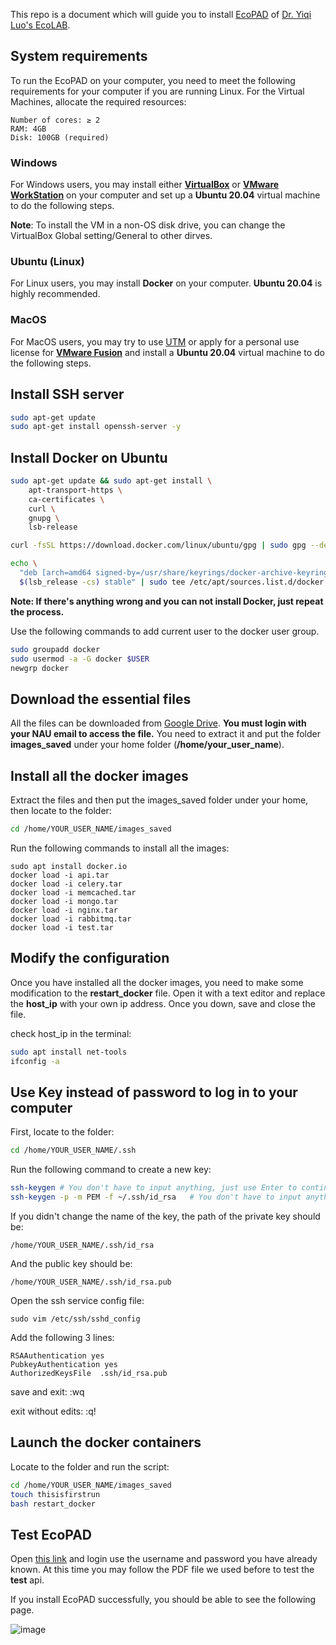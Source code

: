This repo is a document which will guide you to install [EcoPAD](https://ecolab.nau.edu/ecopad) of [Dr. Yiqi Luo's EcoLAB](https://www2.nau.edu/luo-lab/).

## System requirements

To run the EcoPAD on your computer, you need to meet the following requirements for your computer if you are running Linux. For the Virtual Machines, allocate the required resources:

```
Number of cores: ≥ 2
RAM: 4GB
Disk: 100GB (required)
```

### Windows

For Windows users, you may install either **[VirtualBox](https://www.virtualbox.org/)** or **[VMware WorkStation](https://www.vmware.com/products/workstation-pro/workstation-pro-evaluation.html)** on your computer and set up a **Ubuntu 20.04** virtual machine to do the following steps.

**Note**: To install the VM in a non-OS disk drive, you can change the VirtualBox Global setting/General to other dirves. 

### Ubuntu (Linux)

For Linux users, you may install **Docker** on your computer. **Ubuntu 20.04** is highly recommended.

### MacOS

For MacOS users, you may try to use [UTM](https://mac.getutm.app/) or apply for a personal use license for **[VMware Fusion](https://www.vmware.com/products/fusion.html)** and install a **Ubuntu 20.04** virtual machine to do the following steps.

## Install SSH server

```Bash
sudo apt-get update
sudo apt-get install openssh-server -y
```

## Install Docker on Ubuntu

```Bash
sudo apt-get update && sudo apt-get install \
    apt-transport-https \
    ca-certificates \
    curl \
    gnupg \
    lsb-release
```

```Bash
curl -fsSL https://download.docker.com/linux/ubuntu/gpg | sudo gpg --dearmor -o /usr/share/keyrings/docker-archive-keyring.gpg
```

```Bash
echo \
  "deb [arch=amd64 signed-by=/usr/share/keyrings/docker-archive-keyring.gpg] https://download.docker.com/linux/ubuntu \
  $(lsb_release -cs) stable" | sudo tee /etc/apt/sources.list.d/docker.list > /dev/null
```

**Note: If there's anything wrong and you can not install Docker, just repeat the process.**

Use the following commands to add current user to the docker user group.
```Bash
sudo groupadd docker
sudo usermod -a -G docker $USER
newgrp docker
```

## Download the essential files

All the files can be downloaded from [Google Drive](https://drive.google.com/file/d/1kDOSnQFzHOhcRhrey65lWKaSdBddNUlz/view?usp=sharing). **You must login with your NAU email to access the file.** You need to extract it and put the folder **images_saved** under your home folder (**/home/your_user_name**).

## Install all the docker images

Extract the files and then put the images_saved folder under your home, then locate to the folder:
```Bash
cd /home/YOUR_USER_NAME/images_saved
```

Run the following commands to install all the images:

```
sudo apt install docker.io
docker load -i api.tar
docker load -i celery.tar
docker load -i memcached.tar
docker load -i mongo.tar
docker load -i nginx.tar
docker load -i rabbitmq.tar
docker load -i test.tar
```
## Modify the configuration

Once you have installed all the docker images, you need to make some modification to the **restart_docker** file. Open it with a text editor and replace the **host_ip**
 with your own ip address. Once you down, save and close the file.

check host_ip in the terminal: 

```Bash
sudo apt install net-tools
ifconfig -a
```

## Use Key instead of password to log in to your computer

First, locate to the folder:

```Bash
cd /home/YOUR_USER_NAME/.ssh
```

Run the following command to create a new key:

```Bash
ssh-keygen # You don't have to input anything, just use Enter to continue
ssh-keygen -p -m PEM -f ~/.ssh/id_rsa   # You don't have to input anything, just use Enter to continue
```

If you didn't change the name of the key, the path of the private key should be:

```
/home/YOUR_USER_NAME/.ssh/id_rsa
```

And the public key should be:

```
/home/YOUR_USER_NAME/.ssh/id_rsa.pub
```

Open the ssh service config file:

```
sudo vim /etc/ssh/sshd_config
```

Add the following 3 lines:

```
RSAAuthentication yes 
PubkeyAuthentication yes
AuthorizedKeysFile  .ssh/id_rsa.pub
```

save and exit: :wq

exit without edits: :q!

## Launch the docker containers

Locate to the folder and run the script:

```Bash
cd /home/YOUR_USER_NAME/images_saved
touch thisisfirstrun
bash restart_docker
```

## Test EcoPAD

Open [this link](http://127.0.0.1/api/queue) and login use the username and password you have already known. At this time you may follow the PDF file we used before to
 test the **test** api. 

If you install EcoPAD successfully, you should be able to see the following page.
 
![image](https://user-images.githubusercontent.com/41300367/134951604-f86f4a78-a8d8-4914-87bf-2107c9f39e24.png)

